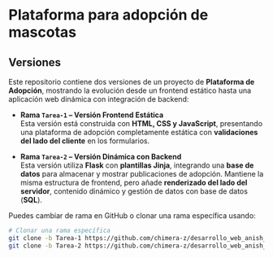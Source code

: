 # Plataforma para adopción de mascotas
## Versiones

Este repositorio contiene dos versiones de un proyecto de **Plataforma de Adopción**, mostrando la evolución desde un frontend estático hasta una aplicación web dinámica con integración de backend:

- **Rama `Tarea-1` – Versión Frontend Estática**  
  Esta versión está construida con **HTML, CSS y JavaScript**, presentando una plataforma de adopción completamente estática con **validaciones del lado del cliente** en los formularios. 

- **Rama `Tarea-2` – Versión Dinámica con Backend**  
  Esta versión utiliza **Flask** con **plantillas Jinja**, integrando una **base de datos** para almacenar y mostrar publicaciones de adopción. Mantiene la misma estructura de frontend, pero añade **renderizado del lado del servidor**, contenido dinámico y gestión de datos con base de datos (**SQL**).

Puedes cambiar de rama en GitHub o clonar una rama específica usando:

```bash
# Clonar una rama específica
git clone -b Tarea-1 https://github.com/chimera-z/desarrollo_web_anish_samtani.git
git clone -b Tarea-2 https://github.com/chimera-z/desarrollo_web_anish_samtani.git
